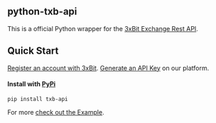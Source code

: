 ## python-txb-api
This is a official Python wrapper for the [3xBit Exchange Rest API](https://github.com/3xbit/docs).


## Quick Start

[Register an account with 3xBit](https://app.3xbit.com.br/signup).
[Generate an API Key](https://app.3xbit.com.br/profile/) on our platform.


#### Install with [PyPi](https://pypi.org/project/txb-api/)
```
pip install txb-api
```

For more [check out the Example](https://github.com/3xbit/python-txb-api/blob/master/example.py).
